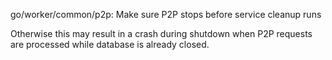 go/worker/common/p2p: Make sure P2P stops before service cleanup runs

Otherwise this may result in a crash during shutdown when P2P requests are
processed while database is already closed.

